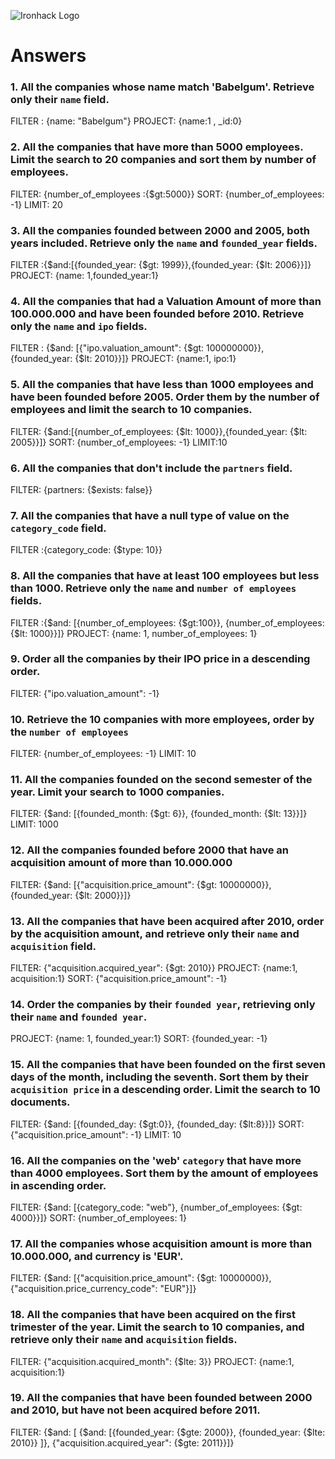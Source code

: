 ![Ironhack Logo](https://i.imgur.com/1QgrNNw.png)

# Answers

### 1. All the companies whose name match 'Babelgum'. Retrieve only their `name` field.

FILTER : {name: "Babelgum"}
PROJECT: {name:1 , _id:0}
### 2. All the companies that have more than 5000 employees. Limit the search to 20 companies and sort them by **number of employees**.

FILTER: {number_of_employees :{$gt:5000}}
SORT:  {number_of_employees: -1}
LIMIT: 20
### 3. All the companies founded between 2000 and 2005, both years included. Retrieve only the `name` and `founded_year` fields.

FILTER :{$and:[{founded_year: {$gt: 1999}},{founded_year: {$lt: 2006}}]}
PROJECT: {name: 1,founded_year:1}
### 4. All the companies that had a Valuation Amount of more than 100.000.000 and have been founded before 2010. Retrieve only the `name` and `ipo` fields.

FILTER : {$and: [{"ipo.valuation_amount": {$gt: 100000000}}, {founded_year: {$lt: 2010}}]}
PROJECT: {name:1, ipo:1}

### 5. All the companies that have less than 1000 employees and have been founded before 2005. Order them by the number of employees and limit the search to 10 companies.

FILTER: {$and:[{number_of_employees: {$lt: 1000}},{founded_year: {$lt: 2005}}]}
SORT:  {number_of_employees: -1}
LIMIT:10


### 6. All the companies that don't include the `partners` field.

FILTER: {partners: {$exists: false}}

### 7. All the companies that have a null type of value on the `category_code` field.

FILTER :{category_code: {$type: 10}}
### 8. All the companies that have at least 100 employees but less than 1000. Retrieve only the `name` and `number of employees` fields.

FILTER :{$and: [{number_of_employees: {$gt:100}}, {number_of_employees: {$lt: 1000}}]}
PROJECT: {name: 1, number_of_employees: 1}
### 9. Order all the companies by their IPO price in a descending order.
FILTER: {"ipo.valuation_amount": -1}


### 10. Retrieve the 10 companies with more employees, order by the `number of employees`
FILTER: {number_of_employees: -1}
LIMIT: 10

### 11. All the companies founded on the second semester of the year. Limit your search to 1000 companies.

FILTER: {$and: [{founded_month: {$gt: 6}}, {founded_month: {$lt: 13}}]}
LIMIT: 1000
### 12. All the companies founded before 2000 that have an acquisition amount of more than 10.000.000

FILTER: {$and: [{"acquisition.price_amount": {$gt: 10000000}}, {founded_year: {$lt: 2000}}]}


### 13. All the companies that have been acquired after 2010, order by the acquisition amount, and retrieve only their `name` and `acquisition` field.
FILTER: {"acquisition.acquired_year": {$gt: 2010}}
PROJECT: {name:1, acquisition:1}
SORT: {"acquisition.price_amount": -1}

### 14. Order the companies by their `founded year`, retrieving only their `name` and `founded year`.

PROJECT: {name: 1, founded_year:1}
SORT: {founded_year: -1}
### 15. All the companies that have been founded on the first seven days of the month, including the seventh. Sort them by their `acquisition price` in a descending order. Limit the search to 10 documents.

FILTER: {$and: [{founded_day: {$gt:0}}, {founded_day: {$lt:8}}]}
SORT: {"acquisition.price_amount": -1}
LIMIT: 10
### 16. All the companies on the 'web' `category` that have more than 4000 employees. Sort them by the amount of employees in ascending order.
FILTER: {$and: [{category_code: "web"}, {number_of_employees: {$gt: 4000}}]}
SORT: {number_of_employees: 1}

### 17. All the companies whose acquisition amount is more than 10.000.000, and currency is 'EUR'.
FILTER: {$and: [{"acquisition.price_amount": {$gt: 10000000}}, {"acquisition.price_currency_code": "EUR"}]}

### 18. All the companies that have been acquired on the first trimester of the year. Limit the search to 10 companies, and retrieve only their `name` and `acquisition` fields.
FILTER: {"acquisition.acquired_month": {$lte: 3}} 
PROJECT: {name:1, acquisition:1}



### 19. All the companies that have been founded between 2000 and 2010, but have not been acquired before 2011.
FILTER: {$and: [ {$and: [{founded_year: {$gte: 2000}}, {founded_year: {$lte: 2010}} ]}, {"acquisition.acquired_year": {$gte: 2011}}]}


